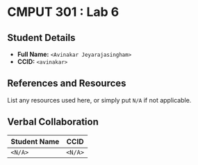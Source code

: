 # CMPUT 301 : Lab 6 

## Student Details

- **Full Name:** `<Avinakar Jeyarajasingham>`
- **CCID:** `<avinakar>`

## References and Resources

List any resources used here, or simply put `N/A` if not applicable.

## Verbal Collaboration

| Student Name | CCID     |
| ------------ | -------- |
| `<N/A>`      | `<N/A>`  |

